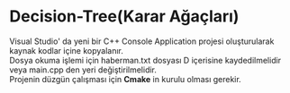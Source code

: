 # Decision-Tree(Karar Ağaçları)
 Visual Studio' da yeni bir C++ Console Application projesi oluşturularak kaynak kodlar içine kopyalanır. </br>
 Dosya okuma işlemi için haberman.txt dosyası D içerisine kaydedilmelidir veya main.cpp den yeri değiştirilmelidir.</br>
 Projenin düzgün çalışması için <strong>Cmake</strong> in kurulu olması gerekir.
